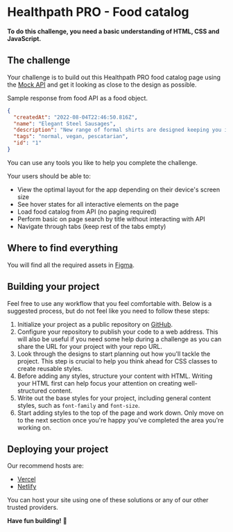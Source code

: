 # Healthpath PRO - Food catalog

**To do this challenge, you need a basic understanding of HTML, CSS and JavaScript.**

## The challenge

Your challenge is to build out this Healthpath PRO food catalog page using the [Mock API](https://62da64419eedb699636cf77d.mockapi.io/api/v1/foods) and get it looking as close to the design as possible.

Sample response from food API as a food object.
```json
{
  "createdAt": "2022-08-04T22:46:50.816Z",
  "name": "Elegant Steel Sausages",
  "description": "New range of formal shirts are designed keeping you in mind. With fits and styling that will make you stand apart",
  "tags": "normal, vegan, pescatarian",
  "id": "1"
}
```

You can use any tools you like to help you complete the challenge. 

Your users should be able to:

- View the optimal layout for the app depending on their device's screen size
- See hover states for all interactive elements on the page
- Load food catalog from API (no paging required)
- Perform basic on page search by title without interacting with API
- Navigate through tabs (keep rest of the tabs empty)


## Where to find everything

You will find all the required assets in [Figma](https://www.figma.com/file/DAweviPLsSQUpnrU6ZUock/Pro-Portal?node-id=4314%3A84252).

## Building your project

Feel free to use any workflow that you feel comfortable with. Below is a suggested process, but do not feel like you need to follow these steps:

1. Initialize your project as a public repository on [GitHub](https://github.com/).
2. Configure your repository to publish your code to a web address. This will also be useful if you need some help during a challenge as you can share the URL for your project with your repo URL.
3. Look through the designs to start planning out how you'll tackle the project. This step is crucial to help you think ahead for CSS classes to create reusable styles.
4. Before adding any styles, structure your content with HTML. Writing your HTML first can help focus your attention on creating well-structured content.
5. Write out the base styles for your project, including general content styles, such as `font-family` and `font-size`.
6. Start adding styles to the top of the page and work down. Only move on to the next section once you're happy you've completed the area you're working on.

## Deploying your project

Our recommend hosts are:

- [Vercel](https://vercel.com/)
- [Netlify](https://www.netlify.com/)

You can host your site using one of these solutions or any of our other trusted providers.

**Have fun building!** 🚀